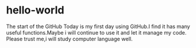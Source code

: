 # hello-world
The start of the GitHub
Today is my first day using GitHub.I find it has many useful functions.Maybe i will continue to use it and let it manage my code.
Please trust me,i will study computer language well.
